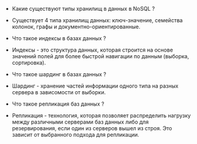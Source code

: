 - Какие существуют типы хранилищ в данных в NoSQL ?
- Существует 4 типа хранилищ данных: ключ-значение, семейства колонок, графы и документно-ориентированные.

- Что такое индексы в базах данных ?
- Индексы - это структура данных, которая строится на основе значений полей для более быстрой навигации по данным (выборка, сортировка).

- Что такое шардинг в базах данных ?
- Шардинг - хранение частей информации одного типа на разных сервера в зависомости от выборки.

- Что такое репликация баз данных ?
- Репликация - технология, которая позволяет распределить нагрузку между различными серверами баз данных либо для резервирования, если один из серверов вышел из строя. 
Это зависит от выбранного подхода для репликации.